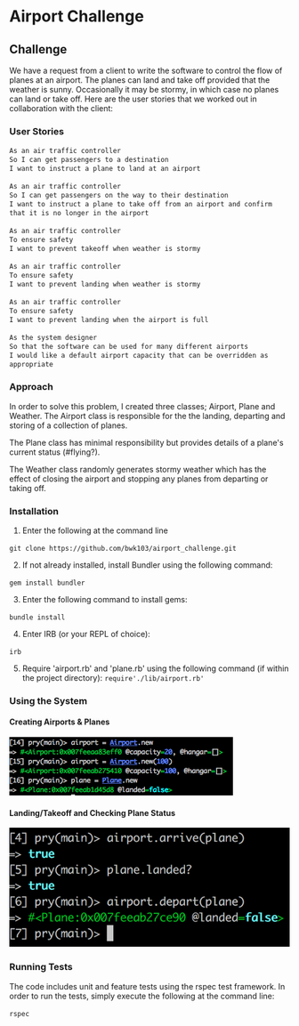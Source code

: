 # Airport Challenge

## Challenge

We have a request from a client to write the software to control the flow of planes at an airport. The planes can land and take off provided that the weather is sunny. Occasionally it may be stormy, in which case no planes can land or take off.  Here are the user stories that we worked out in collaboration with the client:

### User Stories
```
As an air traffic controller
So I can get passengers to a destination
I want to instruct a plane to land at an airport

As an air traffic controller
So I can get passengers on the way to their destination
I want to instruct a plane to take off from an airport and confirm that it is no longer in the airport

As an air traffic controller
To ensure safety
I want to prevent takeoff when weather is stormy

As an air traffic controller
To ensure safety
I want to prevent landing when weather is stormy

As an air traffic controller
To ensure safety
I want to prevent landing when the airport is full

As the system designer
So that the software can be used for many different airports
I would like a default airport capacity that can be overridden as appropriate
```

### Approach

In order to solve this problem, I created three classes; Airport, Plane and Weather.
The Airport class is responsible for the the landing, departing and storing of a collection of planes.  

The Plane class has minimal responsibility but provides details of a plane's current status (#flying?).  

The Weather class randomly generates stormy weather which has the effect of closing the airport and stopping any planes from departing or taking off.

### Installation

1.  Enter the following at the command line

 `git clone https://github.com/bwk103/airport_challenge.git`

2.  If not already installed, install Bundler using the following command:

  `gem install bundler`

3. Enter the following command to install gems:

  `bundle install`

4. Enter IRB (or your REPL of choice):

  `irb`

5. Require 'airport.rb' and 'plane.rb' using the following command (if within the project directory):
`require'./lib/airport.rb'`

### Using the System

#### Creating Airports & Planes

![ScreenShot](screenshots/image1.png)


#### Landing/Takeoff and Checking Plane Status

![ScreenShot](screenshots/image3.png)


 ### Running Tests

 The code includes unit and feature tests using the rspec test framework.  In order to run the tests, simply execute the following at the command line:

`rspec`

